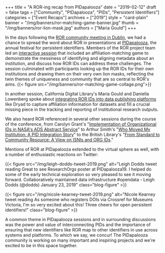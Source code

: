 +++
title = "A ROR-ing recap from PIDapalooza"
date = "2019-02-12"
draft = false
tags = ["Community", "PIDapalooza", "PIDs", "Persistent Identifiers"]
categories = ["Event Recaps"]
archives = ["2019"]
style = "card-plain"
banner = "/img/banners/ror-matching-game-banner.jpg"
thumb = "/img/banners/ror-lion-mask.jpg"
authors = ["Maria Gould"]
+++

In the days following the [ROR community meeting in Dublin](/blog/2019-02-10-announcing-first-ror-prototype), we had a chance to spread the word about ROR in presentations at [PIDapalooza](https://pidapalooza.org/), the annual festival for persistent identifiers. Members of the ROR project team led an [interactive session](https://pidapalooza19.sched.com/event/JaVO/lets-ror-together) that included an affiliation-matching game to demonstrate the messiness of identifying and aligning metadata about an institution, and discuss how ROR IDs can address these challenges. The session culminated with participants looking up the ROR IDs for their own institutions and drawing them on their very own lion masks, reflecting the twin themes of uniqueness and community that are so central to ROR's aims.
{{< figure src="/img/banners/ror-matching-game-collage.png">}}


In another session, California Digital Library's Maria Gould and Daniella Lowenberg spoke about [integrating ROR IDs into data publishing platforms](https://zenodo.org/record/2548914#.XFiNCM9KjOQ) like Dryad to capture affiliation information for datasets and fill a crucial missing piece in the tracking and reporting of institutional research outputs.

We also heard ROR referenced in several other sessions during the course of the conference, from Carolyn Grant's "[Implementation of Organizational IDs in NASA's ADS Abstract Service](https://zenodo.org/record/2548887#.XFiSNM9KjOQ)" to Arthur Smith's "[Who Moved My Institution: A PID Integration Story](https://zenodo.org/record/2547997#.XFn1Ic9KjOQ)" to the British Library's "[From Standard to Community Resource: A View on ISNIs and ORG IDs](https://zenodo.org/record/2549228#.XFiSJM9KjOQ)."

Mentions of ROR at PIDapalooza extended to the virtual sphere as well, with a number of enthusiastic reactions on Twitter:

{{< figure src="/img/leigh-dodds-tweet-2019.png" alt="Leigh Dodds tweet reading Great to see ResearchOrgs poster at PIDapalooza19. I helped do some of the early technical exploration so very pleased to see it moving forward. Collaboratively maintained data infrastructure #opendata - Leigh Dodds (@dodds) January 23, 2019" class="blog-figure" >}}

{{< figure src="/img/nicole-kearney-tweet-2019.png" alt="Nicole Kearney tweet reading As someone who registers DOIs via Crossref for Museums Victoria, I'm so very excited about this! Three cheers for open persistent identifiers!" class="blog-figure" >}}

A common theme in PIDapalooza sessions and in surrounding discussions was the power and value of interconnecting PIDs and the importance of ensuring that new identifiers like ROR map to other identifiers in use across systems and platforms. To which we say, we concur! The PIDapalooza community is working on many important and inspiring projects and we're excited to be in this space together.
